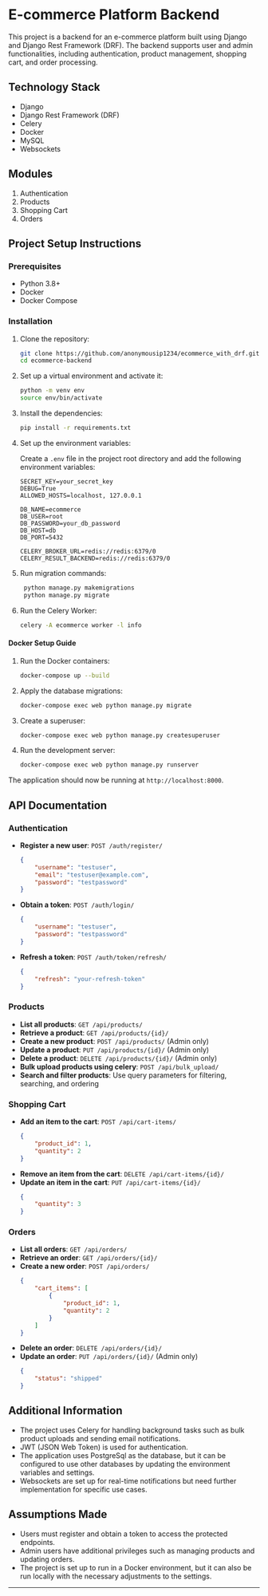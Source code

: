 # E-commerce Platform Backend

This project is a backend for an e-commerce platform built using Django and Django Rest Framework (DRF). The backend supports user and admin functionalities, including authentication, product management, shopping cart, and order processing.

## Technology Stack

- Django
- Django Rest Framework (DRF)
- Celery
- Docker
- MySQL
- Websockets

## Modules

1. Authentication
2. Products
3. Shopping Cart
4. Orders

## Project Setup Instructions

### Prerequisites

- Python 3.8+
- Docker
- Docker Compose

### Installation

1. Clone the repository:

    ```bash
    git clone https://github.com/anonymousip1234/ecommerce_with_drf.git
    cd ecommerce-backend
    ```

2. Set up a virtual environment and activate it:

    ```bash
    python -m venv env
    source env/bin/activate
    ```

3. Install the dependencies:

    ```bash
    pip install -r requirements.txt
    ```

4. Set up the environment variables:

    Create a `.env` file in the project root directory and add the following environment variables:

    ```env
    SECRET_KEY=your_secret_key
    DEBUG=True
    ALLOWED_HOSTS=localhost, 127.0.0.1

    DB_NAME=ecommerce
    DB_USER=root
    DB_PASSWORD=your_db_password
    DB_HOST=db
    DB_PORT=5432

    CELERY_BROKER_URL=redis://redis:6379/0
    CELERY_RESULT_BACKEND=redis://redis:6379/0
    ```

5. Run migration commands:
   ```bash
    python manage.py makemigrations
    python manage.py migrate
   ```

6. Run the Celery Worker:

    ```bash
    celery -A ecommerce worker -l info
    ```

#### Docker Setup Guide

1. Run the Docker containers:

    ```bash
    docker-compose up --build
    ```

2. Apply the database migrations:

    ```bash
    docker-compose exec web python manage.py migrate
    ```

3. Create a superuser:

    ```bash
    docker-compose exec web python manage.py createsuperuser
    ```

4. Run the development server:

    ```bash
    docker-compose exec web python manage.py runserver
    ```

The application should now be running at `http://localhost:8000`.

## API Documentation

### Authentication

- **Register a new user**: `POST /auth/register/`
    ```json
    {
        "username": "testuser",
        "email": "testuser@example.com",
        "password": "testpassword"
    }
    ```

- **Obtain a token**: `POST /auth/login/`
    ```json
    {
        "username": "testuser",
        "password": "testpassword"
    }
    ```

- **Refresh a token**: `POST /auth/token/refresh/`
    ```json
    {
        "refresh": "your-refresh-token"
    }
    ```

### Products

- **List all products**: `GET /api/products/`
- **Retrieve a product**: `GET /api/products/{id}/`
- **Create a new product**: `POST /api/products/` (Admin only)
- **Update a product**: `PUT /api/products/{id}/` (Admin only)
- **Delete a product**: `DELETE /api/products/{id}/` (Admin only)
- **Bulk upload products using celery**: `POST /api/bulk_upload/`
- **Search and filter products**: Use query parameters for filtering, searching, and ordering

### Shopping Cart

- **Add an item to the cart**: `POST /api/cart-items/`
    ```json
    {
        "product_id": 1,
        "quantity": 2
    }
    ```
- **Remove an item from the cart**: `DELETE /api/cart-items/{id}/`
- **Update an item in the cart**: `PUT /api/cart-items/{id}/`
    ```json
    {
        "quantity": 3
    }
    ```


### Orders

- **List all orders**: `GET /api/orders/`
- **Retrieve an order**: `GET /api/orders/{id}/`
- **Create a new order**: `POST /api/orders/`
    ```json
    {
        "cart_items": [
            {
                "product_id": 1,
                "quantity": 2
            }
        ]
    }
    ```
- **Delete an order**: `DELETE /api/orders/{id}/`
- **Update an order**: `PUT /api/orders/{id}/` (Admin only)
    ```json
    {
        "status": "shipped"
    }
    ```

## Additional Information

- The project uses Celery for handling background tasks such as bulk product uploads and sending email notifications.
- JWT (JSON Web Token) is used for authentication.
- The application uses PostgreSql as the database, but it can be configured to use other databases by updating the environment variables and settings.
- Websockets are set up for real-time notifications but need further implementation for specific use cases.

## Assumptions Made

- Users must register and obtain a token to access the protected endpoints.
- Admin users have additional privileges such as managing products and updating orders.
- The project is set up to run in a Docker environment, but it can also be run locally with the necessary adjustments to the settings.

---
